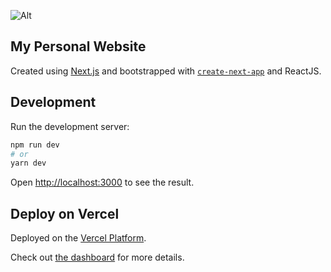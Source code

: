 ![Alt](https://repobeats.axiom.co/api/embed/95f0b2c4d660303d9701e4283f5649cb2e4f2e16.svg "Repobeats analytics image")

## My Personal Website

Created using [Next.js](https://nextjs.org/) and bootstrapped with [`create-next-app`](https://github.com/vercel/next.js/tree/canary/packages/create-next-app) and ReactJS.

## Development

Run the development server:

```bash
npm run dev
# or
yarn dev
```

Open [http://localhost:3000](http://localhost:3000) to see the result.

## Deploy on Vercel

Deployed on the [Vercel Platform](https://vercel.com/import?utm_medium=default-template&filter=next.js&utm_source=create-next-app&utm_campaign=create-next-app-readme).

Check out [the dashboard](https://vercel.com/zefwang/personal-website) for more details.
